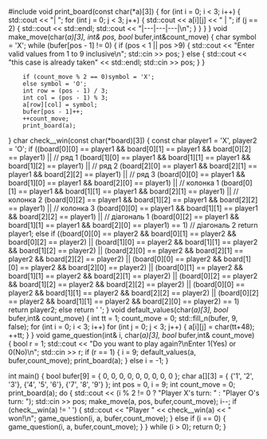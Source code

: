#include <iostream>
void  print_board(const char(*a)[3]) {
    for (int i = 0; i < 3; i++) {
        std::cout << "| ";
        for (int j = 0; j < 3; j++) {
            std::cout << a[i][j] << " | ";
            if (j == 2) {
                std::cout << std::endl;
                std::cout << "|---|---|---|\n";
            }
        }
    }
}
void make_move(char(*a)[3], int& pos, bool* bufer,int&count_move) {
    char symbol = 'X';
        while (bufer[pos - 1] != 0) {
            if (pos < 1 || pos >9) {
                std::cout << "Enter valid values from 1 to 9 inclusive\n";
                std::cin >> pos;
            }
            else
            {
                std::cout << "this case is already taken" << std::endl;
                std::cin >> pos;
            }
        }
        
        if (count_move % 2 == 0)symbol = 'X';
        else symbol = 'O';
        int row = (pos - 1) / 3;
        int col = (pos - 1) % 3;
        a[row][col] = symbol;
        bufer[pos - 1]++;
        ++count_move;
        print_board(a);
        
          
}
char check__win(const char(*board)[3]) {
    const char player1 = 'X', player2 = 'O';
    if ((board[0][0] == player1 && board[0][1] == player1 && board[0][2] == player1) ||   // ряд 1
        (board[1][0] == player1 && board[1][1] == player1 && board[1][2] == player1) ||   // ряд 2
        (board[2][0] == player1 && board[2][1] == player1 && board[2][2] == player1) ||   // ряд 3
        (board[0][0] == player1 && board[1][0] == player1 && board[2][0] == player1) ||   // колонка 1
        (board[0][1] == player1 && board[1][1] == player1 && board[2][1] == player1) ||   // колонка 2
        (board[0][2] == player1 && board[1][2] == player1 && board[2][2] == player1) ||   // колонка 3
        (board[0][0] == player1 && board[1][1] == player1 && board[2][2] == player1) ||   // діагональ 1
        (board[0][2] == player1 && board[1][1] == player1 && board[2][0] == player1) == 1)  // діагональ 2
        return player1;
    else if ((board[0][0] == player2 && board[0][1] == player2 && board[0][2] == player2) ||
        (board[1][0] == player2 && board[1][1] == player2 && board[1][2] == player2) ||
        (board[2][0] == player2 && board[2][1] == player2 && board[2][2] == player2) ||
        (board[0][0] == player2 && board[1][0] == player2 && board[2][0] == player2) ||
        (board[0][1] == player2 && board[1][1] == player2 && board[2][1] == player2) ||
        (board[0][2] == player2 && board[1][2] == player2 && board[2][2] == player2) ||
        (board[0][0] == player2 && board[1][1] == player2 && board[2][2] == player2) ||
        (board[0][2] == player2 && board[1][1] == player2 && board[2][0] == player2) == 1)
        return player2;
    else return ' ';
}
void default_values(char(*a)[3], bool* bufer,int& count_move) {
    int tt = 1;
    count_move = 0;
    std::fill_n(bufer, 9, false);
    for (int i = 0; i < 3; i++)
        for (int j = 0; j < 3; j++) {
            a[i][j] = char(tt+48);
            ++tt;
        } 
}
void game_question(int& i, char(*a)[3], bool* bufer,int& count_move) {
    bool r = 1;
    std::cout << "Do you want to play again?\nEnter 1(Yes) or 0(No)\n";
    std::cin >> r;
    if (r == 1) {
        i = 9;
        default_values(a, bufer,count_move);
        print_board(a);
    }
    else i = -1;
}

int main()
{
    bool bufer[9] = { 0, 0, 0, 0, 0, 0, 0, 0, 0 };
    char a[][3] = { {'1', '2', '3'}, {'4', '5', '6'}, {'7', '8', '9'} };
    int pos = 0, i = 9;
    int count_move = 0;
    print_board(a);
    do {
        std::cout << (i % 2 != 0 ? "Player X's turn: " : "Player O's turn: ");
        std::cin >> pos;
        make_move(a, pos, bufer,count_move);
        i--;
        if (check__win(a) != ' ') {
            std::cout << "Player " << check__win(a) << " won!\n";
            game_question(i, a, bufer,count_move);
        }
        else if (i == 0) {
            game_question(i, a, bufer,count_move);
        }
    } while (i > 0);
    return 0;
}
